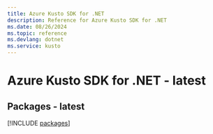 ```yaml
---
title: Azure Kusto SDK for .NET
description: Reference for Azure Kusto SDK for .NET
ms.date: 08/26/2024
ms.topic: reference
ms.devlang: dotnet
ms.service: kusto
---
```

# Azure Kusto SDK for .NET - latest
## Packages - latest
[!INCLUDE [packages](kusto-index.md)]